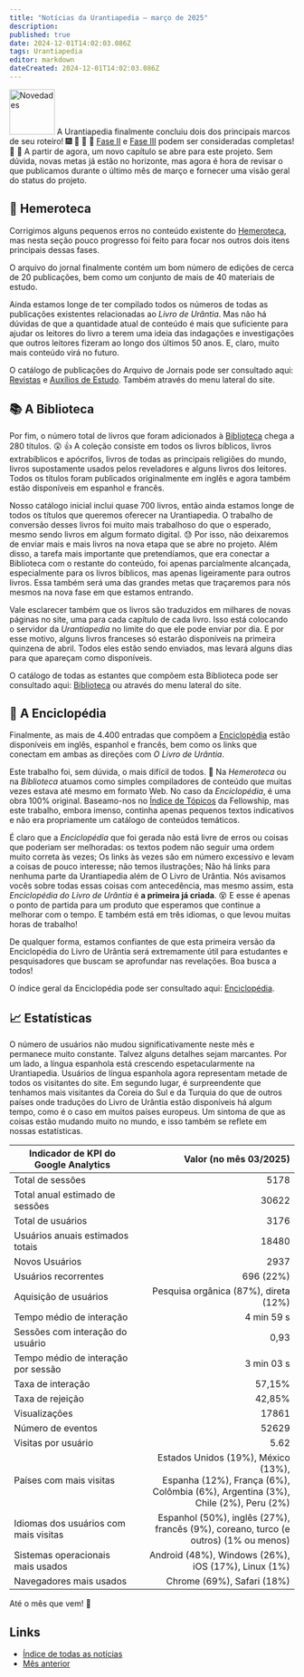 ```yaml
---
title: "Notícias da Urantiapedia — março de 2025"
description:
published: true
date: 2024-12-01T14:02:03.086Z
tags: Urantiapedia
editor: markdown
dateCreated: 2024-12-01T14:02:03.086Z
---
```


<img src="/_assets/svg/icon-news.svg" alt="Novedades" style="width: 80px;"> A Urantiapedia finalmente concluiu dois dos principais marcos de seu roteiro! :fireworks: :tada: :muscle: :deciduous_tree: [Fase II](/en/help/phases#marco-ii-hemeroteca-biblioteca-e-enciclopédia) e [Fase III](/en/help/phases#marco-iii-tradutor) podem ser consideradas completas! :clap: :clap: A partir de agora, um novo capítulo se abre para este projeto. Sem dúvida, novas metas já estão no horizonte, mas agora é hora de revisar o que publicamos durante o último mês de março e fornecer uma visão geral do status do projeto.

## :page_with_curl: Hemeroteca

Corrigimos alguns pequenos erros no conteúdo existente do [Hemeroteca](/pt/article), mas nesta seção pouco progresso foi feito para focar nos outros dois itens principais dessas fases.

O arquivo do jornal finalmente contém um bom número de edições de cerca de 20 publicações, bem como um conjunto de mais de 40 materiais de estudo.

Ainda estamos longe de ter compilado todos os números de todas as publicações existentes relacionadas ao _Livro de Urântia_. Mas não há dúvidas de que a quantidade atual de conteúdo é mais que suficiente para ajudar os leitores do livro a terem uma ideia das indagações e investigações que outros leitores fizeram ao longo dos últimos 50 anos. E, claro, muito mais conteúdo virá no futuro.

O catálogo de publicações do Arquivo de Jornais pode ser consultado aqui: [Revistas](/pt/index/artigos) e [Auxílios de Estudo](/pt/index/study_aids). Também através do menu lateral do site.

## :books: A Biblioteca

Por fim, o número total de livros que foram adicionados à [Biblioteca](/pt/book) chega a 280 títulos. :astonished: :+1: A coleção consiste em todos os livros bíblicos, livros extrabíblicos e apócrifos, livros de todas as principais religiões do mundo, livros supostamente usados ​​pelos reveladores e alguns livros dos leitores. Todos os títulos foram publicados originalmente em inglês e agora também estão disponíveis em espanhol e francês.

Nosso catálogo inicial inclui quase 700 livros, então ainda estamos longe de todos os títulos que queremos oferecer na Urantiapedia. O trabalho de conversão desses livros foi muito mais trabalhoso do que o esperado, mesmo sendo livros em algum formato digital. :sweat: Por isso, não deixaremos de enviar mais e mais livros na nova etapa que se abre no projeto. Além disso, a tarefa mais importante que pretendíamos, que era conectar a Biblioteca com o restante do conteúdo, foi apenas parcialmente alcançada, especialmente para os livros bíblicos, mas apenas ligeiramente para outros livros. Essa também será uma das grandes metas que traçaremos para nós mesmos na nova fase em que estamos entrando.

Vale esclarecer também que os livros são traduzidos em milhares de novas páginas no site, uma para cada capítulo de cada livro. Isso está colocando o servidor da _Urantiapedia_ no limite do que ele pode enviar por dia. E por esse motivo, alguns livros franceses só estarão disponíveis na primeira quinzena de abril. Todos eles estão sendo enviados, mas levará alguns dias para que apareçam como disponíveis.

O catálogo de todas as estantes que compõem esta Biblioteca pode ser consultado aqui: [Biblioteca](/pt/index/books) ou através do menu lateral do site.

## :card_index: A Enciclopédia

Finalmente, as mais de 4.400 entradas que compõem a [Enciclopédia](/en/topic) estão disponíveis em inglês, espanhol e francês, bem como os links que conectam em ambas as direções com _O Livro de Urântia_.

Este trabalho foi, sem dúvida, o mais difícil de todos. :construction_worker: Na _Hemeroteca_ ou na _Biblioteca_ atuamos como simples compiladores de conteúdo que muitas vezes estava até mesmo em formato Web. No caso da _Enciclopédia_, é uma obra 100% original. Baseamo-nos no [Índice de Tópicos](https://urantia-book.org/urantiabook/topical_index/index.htm) da Fellowship, mas este trabalho, embora imenso, continha apenas pequenos textos indicativos e não era propriamente um catálogo de conteúdos temáticos.

É claro que a _Enciclopédia_ que foi gerada não está livre de erros ou coisas que poderiam ser melhoradas: os textos podem não seguir uma ordem muito correta às vezes; Os links às vezes são em número excessivo e levam a coisas de pouco interesse; não temos ilustrações; Não há links para nenhuma parte da Urantiapedia além de O Livro de Urântia. Nós avisamos vocês sobre todas essas coisas com antecedência, mas mesmo assim, esta _Enciclopédia do Livro de Urântia_ é **a primeira já criada**. :dizzy_face: E esse é apenas o ponto de partida para um produto que esperamos que continue a melhorar com o tempo. E também está em três idiomas, o que levou muitas horas de trabalho!

De qualquer forma, estamos confiantes de que esta primeira versão da Enciclopédia do Livro de Urântia será extremamente útil para estudantes e pesquisadores que buscam se aprofundar nas revelações. Boa busca a todos!

O índice geral da Enciclopédia pode ser consultado aqui: [Enciclopédia](/pt/index/topics).

## :chart_with_upwards_trend: Estatísticas

O número de usuários não mudou significativamente neste mês e permanece muito constante. Talvez alguns detalhes sejam marcantes. Por um lado, a língua espanhola está crescendo espetacularmente na Urantiapedia. Usuários de língua espanhola agora representam metade de todos os visitantes do site. Em segundo lugar, é surpreendente que tenhamos mais visitantes da Coreia do Sul e da Turquia do que de outros países onde traduções do Livro de Urântia estão disponíveis há algum tempo, como é o caso em muitos países europeus. Um sintoma de que as coisas estão mudando muito no mundo, e isso também se reflete em nossas estatísticas.

Indicador de KPI do Google Analytics | Valor (no mês 03/2025)
--- | ---:
Total de sessões | 5178
Total anual estimado de sessões | 30622
Total de usuários | 3176
Usuários anuais estimados totais | 18480
Novos Usuários | 2937
Usuários recorrentes | 696 (22%)
Aquisição de usuários | Pesquisa orgânica (87%), direta (12%)
Tempo médio de interação | 4 min 59 s
Sessões com interação do usuário | 0,93
Tempo médio de interação por sessão | 3 min 03 s
Taxa de interação | 57,15%
Taxa de rejeição | 42,85%
Visualizações | 17861
Número de eventos | 52629
Visitas por usuário | 5.62
Países com mais visitas | Estados Unidos (19%), México (13%),<br> Espanha (12%), França (6%),<br> Colômbia (6%), Argentina (3%),<br> Chile (2%), Peru (2%)
Idiomas dos usuários com mais visitas | Espanhol (50%), inglês (27%), <br>francês (9%), coreano, turco (e outros) (1% ou menos)
Sistemas operacionais mais usados ​​| Android (48%), Windows (26%), iOS (17%), Linux (1%)
Navegadores mais usados ​​| Chrome (69%), Safari (18%)

Até o mês que vem! :blue_heart:

## Links

- [Índice de todas as notícias](/pt/news)
- [Mês anterior](/pt/news/2025/02)